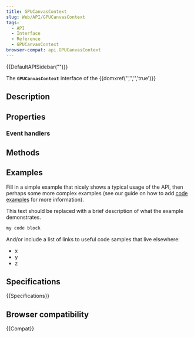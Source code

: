 ```yaml
---
title: GPUCanvasContext
slug: Web/API/GPUCanvasContext
tags:
  - API
  - Interface
  - Reference
  - GPUCanvasContext
browser-compat: api.GPUCanvasContext
---
```

{{DefaultAPISidebar("")}}

The **`GPUCanvasContext`** interface of the {{domxref('','','','true')}} 

## Description

 

## Properties



### Event handlers



## Methods



## Examples

Fill in a simple example that nicely shows a typical usage of the API, then perhaps some more complex examples (see our guide on how to add [code examples](/en-US/docs/MDN/Contribute/Structures/Code_examples) for more information).

This text should be replaced with a brief description of what the example demonstrates.

```js
my code block
```

And/or include a list of links to useful code samples that live elsewhere:

*   x
*   y
*   z

## Specifications

{{Specifications}}

## Browser compatibility

{{Compat}}

